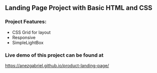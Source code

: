 ## Landing Page Project with Basic HTML and CSS

### Project Features:

- CSS Grid for layout
- Responsive
- SimpleLightBox

### Live demo of this project can be found at

https://anezgabriel.github.io/product-landing-page/
